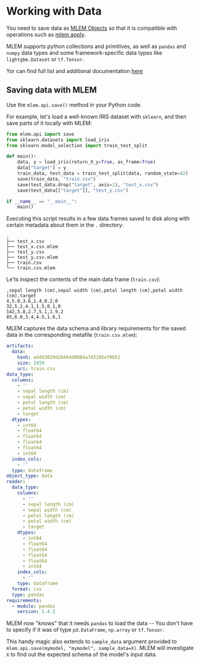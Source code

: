 # Working with Data

You need to save data as [MLEM Objects] so that it is compatible with operations
such as [mlem apply](/doc/command-reference/apply).

MLEM supports python collections and primitives, as well as `pandas` and `numpy`
data types and some framework-specific data types like `lightgbm.Dataset` or
`tf.Tensor`.

Yor can find full list and additional documentation
[here](/doc/object-reference/data)

[mlem objects]: /doc/user-guide/basic-concepts#mlem-objects

## Saving data with MLEM

Use the `mlem.api.save()` method in your Python code.

For example, let's load a well-known IRIS dataset with `sklearn`, and then save
parts of it locally with MLEM:

```py
from mlem.api import save
from sklearn.datasets import load_iris
from sklearn.model_selection import train_test_split

def main():
    data, y = load_iris(return_X_y=True, as_frame=True)
    data["target"] = y
    train_data, test_data = train_test_split(data, random_state=42)
    save(train_data, "train.csv")
    save(test_data.drop("target", axis=1), "test_x.csv")
    save(test_data[["target"]], "test_y.csv")

if __name__ == "__main__":
    main()
```

Executing this script results in a few data frames saved to disk along with
certain metadata about them in the `.` directory:

```
.
├── test_x.csv
├── test_x.csv.mlem
├── test_y.csv
├── test_y.csv.mlem
├── train.csv
└── train.csv.mlem
```

Le'ts inspect the contents of the main data frame (`train.csv`):

```csv
,sepal length (cm),sepal width (cm),petal length (cm),petal width (cm),target
4,5.0,3.6,1.4,0.2,0
32,5.2,4.1,1.5,0.1,0
142,5.8,2.7,5.1,1.9,2
85,6.0,3.4,4.5,1.6,1
```

MLEM captures the data schema and library requirements for the saved data in the
corresponding metafile (`train.csv.mlem`):

```yaml
artifacts:
  data:
    hash: add43029d2b464d0884a7d3105ef0652
    size: 2459
    uri: train.csv
data_type:
  columns:
    - ''
    - sepal length (cm)
    - sepal width (cm)
    - petal length (cm)
    - petal width (cm)
    - target
  dtypes:
    - int64
    - float64
    - float64
    - float64
    - float64
    - int64
  index_cols:
    - ''
  type: dataframe
object_type: data
reader:
  data_type:
    columns:
      - ''
      - sepal length (cm)
      - sepal width (cm)
      - petal length (cm)
      - petal width (cm)
      - target
    dtypes:
      - int64
      - float64
      - float64
      - float64
      - float64
      - int64
    index_cols:
      - ''
    type: dataframe
  format: csv
  type: pandas
requirements:
  - module: pandas
    version: 1.4.2
```

MLEM now "knows" that it needs `pandas` to load the data -- You don't have to
specify if it was of type `pd.DataFrame`, `np.array` or `tf.Tensor`.

This handy magic also extends to `sample_data` argument provided to
`mlem.api.save(mymodel, "mymodel", sample_data=X)`. MLEM will investigate `X` to
find out the expected schema of the model's input data.
